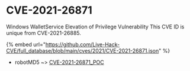 # CVE-2021-26871

Windows WalletService Elevation of Privilege Vulnerability This CVE ID is unique from CVE-2021-26885.

{% embed url="https://github.com/Live-Hack-CVE/full_database/blob/main/cves/2021/CVE-2021-26871.json" %}


* robotMD5 ~> [CVE-2021-26871_POC](https://www.alice-snow.ru/2021/database/cve-2021-26871/cve-2021-26871_poc-robotmd5)
